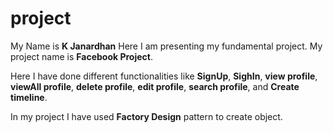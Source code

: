 # project
My Name is **K Janardhan**
Here I am presenting my fundamental project.
My project name is **Facebook Project**.

Here I have done different functionalities like **SignUp**, **SighIn**, **view profile**, **viewAll profile**, **delete profile**, **edit profile**,
**search profile**, and **Create timeline**.

In my project I have used **Factory Design** pattern to create object.

